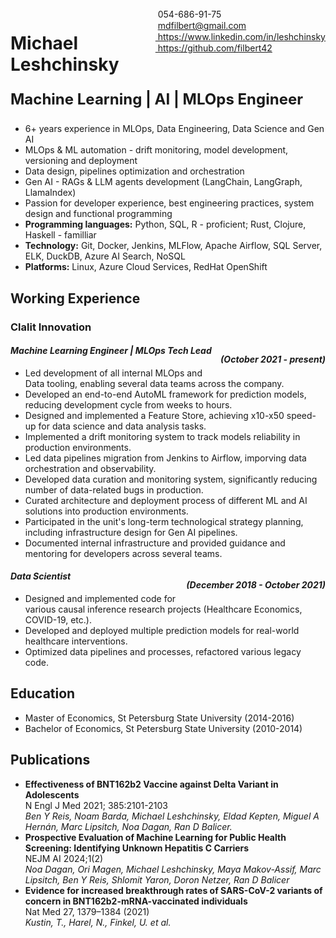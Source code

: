 
<span style="float:right;"> 
  <img src="https://raw.githubusercontent.com/FortAwesome/Font-Awesome/refs/heads/6.x/svgs/solid/phone.svg" width="15" height="15"> 054-686-91-75
  <br><img src="https://raw.githubusercontent.com/FortAwesome/Font-Awesome/refs/heads/6.x/svgs/regular/envelope.svg" width="15" height="15"> <a href="mailto:mdfilbert@gmail.com"> mdfilbert@gmail.com</a>
  <br><img src="https://raw.githubusercontent.com/FortAwesome/Font-Awesome/refs/heads/6.x/svgs/brands/linkedin.svg" width="15" height="15"><a href="https://www.linkedin.com/in/leshchinsky/"> https://www.linkedin.com/in/leshchinsky</a>
  <br><img src="https://raw.githubusercontent.com/FortAwesome/Font-Awesome/refs/heads/6.x/svgs/brands/github.svg" width="15" height="15"><a href="https://github.com/filbert42"> https://github.com/filbert42</a>
</span>

<h1> Michael Leshchinsky <br><p style="font-size:24px">Machine Learning | AI | MLOps Engineer</p></h1>

* 6+ years experience in MLOps, Data Engineering, Data Science and Gen AI
* MLOps & ML automation - drift monitoring, model development, versioning and deployment
* Data design, pipelines optimization and orchestration
* Gen AI - RAGs & LLM agents development (LangChain, LangGraph, LlamaIndex)
* Passion for developer experience, best engineering practices, system design and functional programming
* **Programming languages:** Python, SQL, R - proficient; Rust, Clojure, Haskell - familliar
* **Technology:** Git, Docker, Jenkins, MLFlow, Apache Airflow, SQL Server, ELK, DuckDB, Azure AI Search, NoSQL
* **Platforms:** Linux, Azure Cloud Services, RedHat OpenShift


## Working Experience

### Clalit Innovation
<h4><i>Machine Learning Engineer | MLOps Tech Lead <p style="float:right">(October 2021 - present)</p></i></h4>

-   Led development of all internal MLOps and Data tooling, enabling several data teams across the company.
-   Developed an end-to-end AutoML framework for prediction models, reducing development cycle from weeks to hours. 
-   Designed and implemented a Feature Store, achieving x10-x50 speed-up for data science and data analysis tasks.
-   Implemented a drift monitoring system to track models reliability in production environments.
-   Led data pipelines migration from Jenkins to Airflow, imporving data orchestration and observability.
-   Developed data curation and monitoring system, significantly reducing number of data-related bugs in production.
-   Curated architecture and deployment process of different ML and AI solutions into production environments.
-   Participated in the unit's long-term technological strategy planning, including infrastructure design for Gen AI pipelines.
-   Documented internal infrastructure and provided guidance and mentoring for developers across several teams.

<h4><i>Data Scientist <p style="float:right">(December 2018 - October 2021)</p></i></h4>

-   Designed and implemented code for various causal inference research projects (Healthcare Economics, COVID-19, etc.).
-   Developed and deployed multiple prediction models for real-world healthcare interventions.
-   Optimized data pipelines and processes, refactored various legacy code.


## Education 

* Master of Economics, St Petersburg State University (2014-2016)
* Bachelor of Economics, St Petersburg State University (2010-2014)

## Publications

* **Effectiveness of BNT162b2 Vaccine against Delta Variant in Adolescents**<br>
N Engl J Med 2021; 385:2101-2103<br>
*Ben Y Reis, Noam Barda, Michael Leshchinsky, Eldad Kepten, Miguel A Hernán, Marc Lipsitch, Noa Dagan, Ran D Balicer.*
* **Prospective Evaluation of Machine Learning for Public Health Screening: Identifying Unknown Hepatitis C Carriers**<br>
NEJM AI 2024;1(2)<br>
*Noa Dagan, Ori Magen, Michael Leshchinsky, Maya Makov-Assif, Marc Lipsitch, Ben Y Reis, Shlomit Yaron, Doron Netzer, Ran D Balicer*
* **Evidence for increased breakthrough rates of SARS-CoV-2 variants of concern in BNT162b2-mRNA-vaccinated individuals**<br>
Nat Med 27, 1379–1384 (2021)<br>
*Kustin, T., Harel, N., Finkel, U. et al.*
